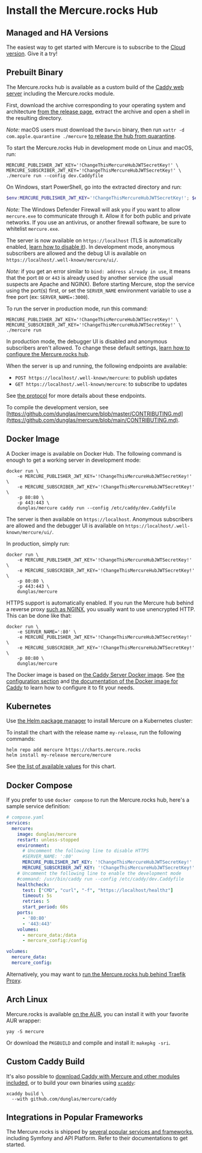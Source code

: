 # Install the Mercure.rocks Hub

## Managed and HA Versions

The easiest way to get started with Mercure is to subscribe to the [Cloud version](https://mercure.rocks/pricing).
Give it a try!

## Prebuilt Binary

The Mercure.rocks hub is available as a custom build of the [Caddy web server](https://caddyserver.com/) including the Mercure.rocks module.

First, download the archive corresponding to your operating system and architecture [from the release page](https://github.com/dunglas/mercure/releases), extract the archive and open a shell in the resulting directory.

*Note:* macOS users must download the `Darwin` binary, then run `xattr -d com.apple.quarantine ./mercure` [to release the hub from quarantine](troubleshooting.md#macos-localhost-installation-error).

To start the Mercure.rocks Hub in development mode on Linux and macOS, run:

```console
MERCURE_PUBLISHER_JWT_KEY='!ChangeThisMercureHubJWTSecretKey!' \
MERCURE_SUBSCRIBER_JWT_KEY='!ChangeThisMercureHubJWTSecretKey!' \
./mercure run --config dev.Caddyfile
```

On Windows, start PowerShell, go into the extracted directory and run:

```powershell
$env:MERCURE_PUBLISHER_JWT_KEY='!ChangeThisMercureHubJWTSecretKey!'; $env:MERCURE_SUBSCRIBER_JWT_KEY='!ChangeThisMercureHubJWTSecretKey!'; .\mercure.exe run --config dev.Caddyfile
```

*Note:* The Windows Defender Firewall will ask you if you want to allow `mercure.exe` to communicate through it.
Allow it for both public and private networks. If you use an antivirus, or another firewall software, be sure to whitelist `mercure.exe`.

The server is now available on `https://localhost` (TLS is automatically enabled, [learn how to disable it](config.md)).
In development mode, anonymous subscribers are allowed and the debug UI is available on `https://localhost/.well-known/mercure/ui/`.

*Note:* if you get an error similar to `bind: address already in use`, it means that the port `80` or `443` is already used by another service (the usual suspects are Apache and NGINX). Before starting Mercure, stop the service using the port(s) first, or set the `SERVER_NAME` environment variable to use a free port (ex: `SERVER_NAME=:3000`).

To run the server in production mode, run this command:

```console
MERCURE_PUBLISHER_JWT_KEY='!ChangeThisMercureHubJWTSecretKey!' \
MERCURE_SUBSCRIBER_JWT_KEY='!ChangeThisMercureHubJWTSecretKey!' \
./mercure run
```

In production mode, the debugger UI is disabled and anonymous subscribers aren't allowed.
To change these default settings, [learn how to configure the Mercure.rocks hub](config.md).

When the server is up and running, the following endpoints are available:

* `POST https://localhost/.well-known/mercure`: to publish updates
* `GET https://localhost/.well-known/mercure`: to subscribe to updates

See [the protocol](../../spec/mercure.md) for more details about these endpoints.

To compile the development version, see [https://github.com/dunglas/mercure/blob/master/CONTRIBUTING.md](https://github.com/dunglas/mercure/blob/main/CONTRIBUTING.md).

## Docker Image

A Docker image is available on Docker Hub. The following command is enough to get a working server in development mode:

```console
docker run \
    -e MERCURE_PUBLISHER_JWT_KEY='!ChangeThisMercureHubJWTSecretKey!' \
    -e MERCURE_SUBSCRIBER_JWT_KEY='!ChangeThisMercureHubJWTSecretKey!' \
    -p 80:80 \
    -p 443:443 \
    dunglas/mercure caddy run --config /etc/caddy/dev.Caddyfile
```

The server is then available on `https://localhost`. Anonymous subscribers are allowed and the debugger UI is available on `https://localhost/.well-known/mercure/ui/`.

In production, simply run:

```console
docker run \
    -e MERCURE_PUBLISHER_JWT_KEY='!ChangeThisMercureHubJWTSecretKey!' \
    -e MERCURE_SUBSCRIBER_JWT_KEY='!ChangeThisMercureHubJWTSecretKey!' \
    -p 80:80 \
    -p 443:443 \
    dunglas/mercure
```

HTTPS support is automatically enabled. If you run the Mercure hub behind a reverse proxy [such as NGINX](cookbooks.md#using-nginx-as-an-http-2-reverse-proxy-in-front-of-the-hub), you usually want to use unencrypted HTTP.
This can be done like that:

```console
docker run \
    -e SERVER_NAME=':80' \
    -e MERCURE_PUBLISHER_JWT_KEY='!ChangeThisMercureHubJWTSecretKey!' \
    -e MERCURE_SUBSCRIBER_JWT_KEY='!ChangeThisMercureHubJWTSecretKey!' \
    -p 80:80 \
    dunglas/mercure
```

The Docker image is based on [the Caddy Server Docker image](https://registry.hub.docker.com/_/caddy).
See [the configuration section](config.md) and [the documentation of the Docker image for Caddy](https://registry.hub.docker.com/_/caddy) to learn how to configure it to fit your needs.

## Kubernetes

Use [the Helm package manager](https://helm.sh/) to install Mercure on a Kubernetes cluster:

To install the chart with the release name `my-release`, run the following commands:

```console
helm repo add mercure https://charts.mercure.rocks
helm install my-release mercure/mercure
```

See [the list of available values](https://github.com/dunglas/mercure/blob/main/charts/mercure/README.md) for this chart.

## Docker Compose

If you prefer to use `docker compose` to run the Mercure.rocks hub, here's a sample service definition:

```yaml
# compose.yaml
services:
  mercure:
    image: dunglas/mercure
    restart: unless-stopped
    environment:
      # Uncomment the following line to disable HTTPS
      #SERVER_NAME: ':80'
      MERCURE_PUBLISHER_JWT_KEY: '!ChangeThisMercureHubJWTSecretKey!'
      MERCURE_SUBSCRIBER_JWT_KEY: '!ChangeThisMercureHubJWTSecretKey!'
    # Uncomment the following line to enable the development mode
    #command: /usr/bin/caddy run --config /etc/caddy/dev.Caddyfile
    healthcheck:
      test: ["CMD", "curl", "-f", "https://localhost/healthz"]
      timeout: 5s
      retries: 5
      start_period: 60s
    ports:
      - '80:80'
      - '443:443'
    volumes:
      - mercure_data:/data
      - mercure_config:/config

volumes:
  mercure_data:
  mercure_config:
```

Alternatively, you may want to [run the Mercure.rocks hub behind Traefik Proxy](traefik.md).

## Arch Linux

Mercure.rocks is available [on the AUR](https://aur.archlinux.org/packages/mercure), you can install it with your favorite AUR wrapper:

```console
yay -S mercure
```
Or download the `PKGBUILD` and compile and install it: `makepkg -sri`.

## Custom Caddy Build

It's also possible to [download Caddy with Mercure and other modules included](https://caddyserver.com/download?package=github.com%2Fdunglas%2Fmercure%2Fcaddy), or to build your own binaries using [`xcaddy`](https://github.com/caddyserver/xcaddy):

```console
xcaddy build \
  --with github.com/dunglas/mercure/caddy
```

## Integrations in Popular Frameworks

The Mercure.rocks is shipped by [several popular services and frameworks](../ecosystem/awesome.md#frameworks-and-services-integrations), including Symfony and API Platform.
Refer to their documentations to get started.
